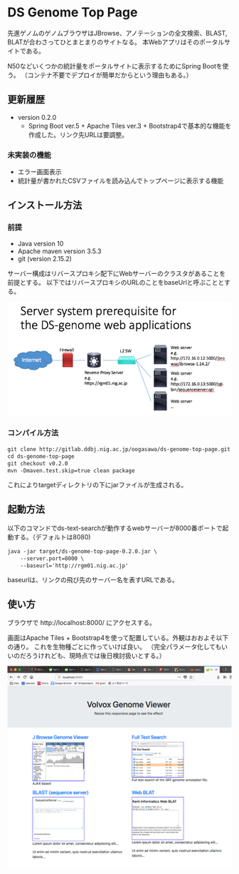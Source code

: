 # DS Genome Top Page

先進ゲノムのゲノムブラウザはJBrowse、アノテーションの全文検索、BLAST, BLATが合わさってひとまとまりのサイトなる。
本Webアプリはそのポータルサイトである。

N50などいくつかの統計量をポータルサイトに表示するためにSpring Bootを使う。
（コンテナ不要でデプロイが簡単だからという理由もある。）



## 更新履歴

- version 0.2.0
  - Spring Boot ver.5 + Apache Tiles ver.3 + Bootstrap4で基本的な機能を作成した。リンク先URLは要調整。
  
### 未実装の機能

- エラー画面表示
- 統計量が書かれたCSVファイルを読み込んでトップページに表示する機能
  
## インストール方法

### 前提

- Java version 10
- Apache maven version 3.5.3
- git (version 2.15.2)

サーバー構成はリバースプロキシ配下にWebサーバーのクラスタがあることを前提とする。
以下ではリバースプロキシのURLのことをbaseUrlと呼ぶこととする。

<img src="docs/images/ds-genome-servers.png" width="600" />

### コンパイル方法

	git clone http://gitlab.ddbj.nig.ac.jp/oogasawa/ds-genome-top-page.git
	cd ds-genome-top-page
	git checkout v0.2.0
	mvn -Dmaven.test.skip=true clean package
	
これによりtargetディレクトリの下にjarファイルが生成される。

## 起動方法

以下のコマンドでds-text-searchが動作するwebサーバーが8000番ポートで起動する。（デフォルトは8080)

    java -jar target/ds-genome-top-page-0.2.0.jar \
	    --server.port=8000 \
	    --baseurl='http://rgm01.nig.ac.jp' 

baseurlは、リンクの飛び先のサーバー名を表すURLである。


## 使い方

ブラウザで http://localhost:8000/ にアクセスする。

画面はApache Tiles + Bootstrap4を使って配置している。外観はおおよそ以下の通り。
これを生物種ごとに作っていけば良い。
（完全パラメータ化してもいいのだろうけれども、現時点では後日検討扱いとする。）


<img src="docs/images/top_page.png" width="600" />








